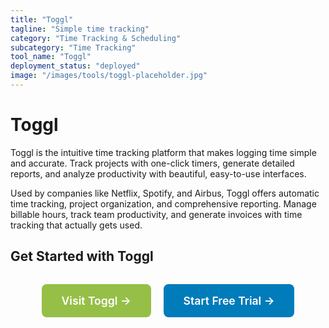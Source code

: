 ```yaml
---
title: "Toggl"
tagline: "Simple time tracking"
category: "Time Tracking & Scheduling"
subcategory: "Time Tracking"
tool_name: "Toggl"
deployment_status: "deployed"
image: "/images/tools/toggl-placeholder.jpg"
---
```


# Toggl

Toggl is the intuitive time tracking platform that makes logging time simple and accurate. Track projects with one-click timers, generate detailed reports, and analyze productivity with beautiful, easy-to-use interfaces.

Used by companies like Netflix, Spotify, and Airbus, Toggl offers automatic time tracking, project organization, and comprehensive reporting. Manage billable hours, track team productivity, and generate invoices with time tracking that actually gets used.

## Get Started with Toggl

<div style="text-align: center; margin: 2rem 0;">
  <a href="https://toggl.com/" target="_blank" rel="noopener noreferrer" style="display: inline-block; background: #96BF47; color: white; padding: 1rem 2rem; text-decoration: none; border-radius: 8px; font-weight: 600; font-size: 1.1rem; margin-right: 1rem;">Visit Toggl →</a>
  <a href="https://toggl.com/signup" target="_blank" rel="noopener noreferrer" style="display: inline-block; background: #007cba; color: white; padding: 1rem 2rem; text-decoration: none; border-radius: 8px; font-weight: 600; font-size: 1.1rem;">Start Free Trial →</a>
</div>